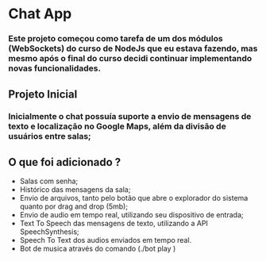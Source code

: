 # Chat App

### Este projeto começou como tarefa de um dos módulos (WebSockets) do curso de NodeJs que eu estava fazendo, mas mesmo após o final do curso decidi continuar implementando novas funcionalidades.

## Projeto Inicial
### Inicialmente o chat possuía suporte a envio de mensagens de texto e localização no Google Maps, além da divisão de usuários entre salas;
## O que foi adicionado ?
* Salas com senha;
* Histórico das mensagens da sala;
* Envio de arquivos, tanto pelo botão que abre o explorador do sistema quanto por drag and drop (5mb);
* Envio de audio em tempo real, utilizando seu dispositivo de entrada;
* Text To Speech das mensagens de texto, utilizando a API SpeechSynthesis; 
* Speech To Text dos audios enviados em tempo real.
* Bot de musica através do comando (./bot play <nome da musica>)
